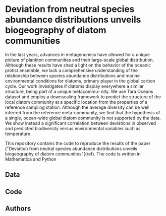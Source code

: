 # Deviation from neutral species abundance distributions unveils biogeography of diatom communities

In the last years, advances in metagenomics have allowed for a unique picture of plankton communities and their large-scale global distribution. Although these results have shed a light on the behavior of the oceanic protist ensemble, we lack a comprehensive understanding of the relationship between species abundance distributions and marine environmental conditions for diatoms, primary player in the global carbon cycle. Our work investigates if diatoms display everywhere a similar structure, being part of a unique metacommu- nity. We use Tara Oceans dataset and employ a downscaling framework to predict the structure of the local diatom community at a specific location from the properties of a reference sampling station. Although the average diversity can be well inferred from the reference meta-community, we find that the hypothesis of a single, ocean-wide global diatom community is not supported by the data. We show instead a significant correlation between deviations in observed and predicted biodiversity versus environmental variables such as temperature.

This repository contains the code to reproduce the results of the paper ["Deviation from neutral species abundance distributions unveils biogeography of diatom communities"[(ref). The code is written in Mathematica and Python

## Data

## Code

## Authors

